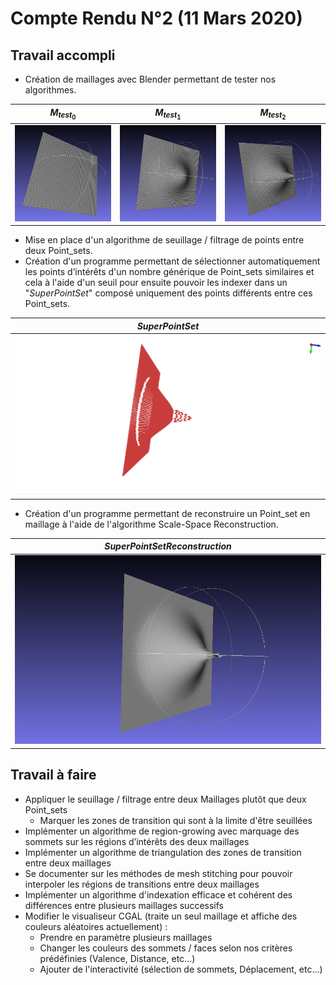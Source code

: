 # Compte Rendu N°2 (11 Mars 2020)

## Travail accompli

- Création de maillages avec Blender permettant de tester nos algorithmes.

| $M_{test_0}$                                                 | $M_{test_1}$                                                 | $M_{test_2}$                                                 |
| ------------------------------------------------------------ | ------------------------------------------------------------ | ------------------------------------------------------------ |
| ![Screenshot_20200311_091651](.assets/Screenshot_20200311_091651.png) | ![Screenshot_20200311_091804](.assets/Screenshot_20200311_091804.png) | ![Screenshot_20200311_091901](.assets/Screenshot_20200311_091901.png) |

- Mise en place d'un algorithme de seuillage / filtrage de points entre deux Point_sets.
- Création d'un programme permettant de sélectionner automatiquement les points d’intérêts d'un nombre générique de Point_sets similaires et cela à l'aide d'un seuil pour ensuite pouvoir les indexer dans un "$Super Point Set$" composé uniquement des points différents entre ces Point_sets.

|                       $SuperPointSet$                        |
| :----------------------------------------------------------: |
| ![Screenshot_20200311_090447](.assets/Screenshot_20200311_090447.png) |

- Création d'un programme permettant de reconstruire un Point_set en maillage à l'aide de l'algorithme Scale-Space Reconstruction.

|                $SuperPointSetReconstruction$                 |
| :----------------------------------------------------------: |
| ![Screenshot_20200311_093532](.assets/Screenshot_20200311_093532.png) |

## Travail à faire

- Appliquer le seuillage / filtrage entre deux Maillages plutôt que deux Point_sets
  - Marquer les zones de transition qui sont à la limite d'être seuillées
- Implémenter un algorithme de region-growing avec marquage des sommets sur les régions d’intérêts des deux maillages
- Implémenter un algorithme de triangulation des zones de transition entre deux maillages
- Se documenter sur les méthodes de mesh stitching pour pouvoir interpoler les régions de transitions entre deux maillages
- Implémenter un algorithme d'indexation efficace et cohérent des différences entre plusieurs maillages successifs
- Modifier le visualiseur CGAL (traite un seul maillage et affiche des couleurs aléatoires actuellement) :
	- Prendre en paramètre plusieurs maillages
	- Changer les couleurs des sommets / faces selon nos critères prédéfinies (Valence, Distance, etc...)
	- Ajouter de l'interactivité (sélection de sommets, Déplacement, etc...)
